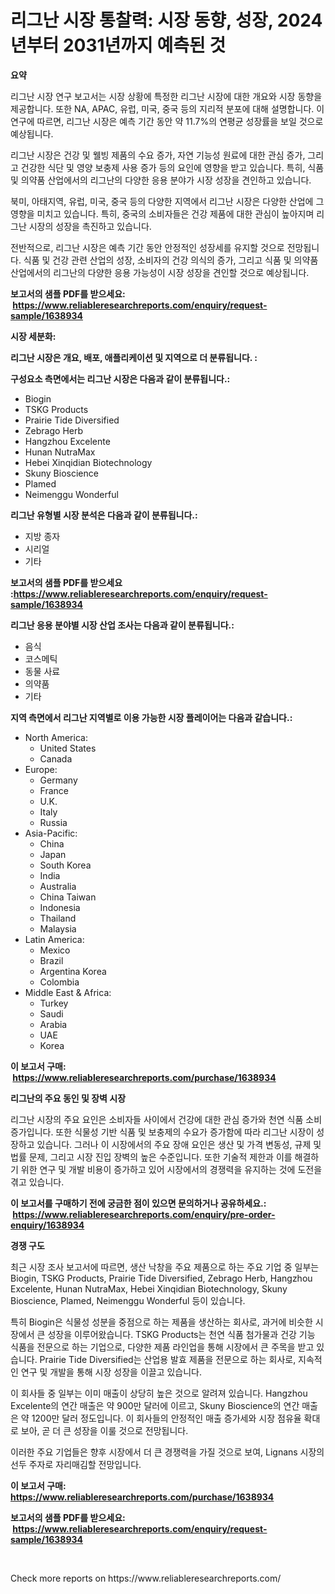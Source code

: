 <p><h1>리그난 시장 통찰력: 시장 동향, 성장, 2024년부터 2031년까지 예측된 것</h1></p><p><strong>요약</strong></p>
<p><p>리그난 시장 연구 보고서는 시장 상황에 특정한 리그난 시장에 대한 개요와 시장 동향을 제공합니다. 또한 NA, APAC, 유럽, 미국, 중국 등의 지리적 분포에 대해 설명합니다. 이 연구에 따르면, 리그난 시장은 예측 기간 동안 약 11.7%의 연평균 성장률을 보일 것으로 예상됩니다.</p><p>리그난 시장은 건강 및 웰빙 제품의 수요 증가, 자연 기능성 원료에 대한 관심 증가, 그리고 건강한 식단 및 영양 보충제 사용 증가 등의 요인에 영향을 받고 있습니다. 특히, 식품 및 의약품 산업에서의 리그난의 다양한 응용 분야가 시장 성장을 견인하고 있습니다.</p><p>북미, 아태지역, 유럽, 미국, 중국 등의 다양한 지역에서 리그난 시장은 다양한 산업에 그 영향을 미치고 있습니다. 특히, 중국의 소비자들은 건강 제품에 대한 관심이 높아지며 리그난 시장의 성장을 촉진하고 있습니다.</p><p>전반적으로, 리그난 시장은 예측 기간 동안 안정적인 성장세를 유지할 것으로 전망됩니다. 식품 및 건강 관련 산업의 성장, 소비자의 건강 의식의 증가, 그리고 식품 및 의약품 산업에서의 리그난의 다양한 응용 가능성이 시장 성장을 견인할 것으로 예상됩니다.</p></p>
<p><strong>보고서의 샘플 PDF를 받으세요: &nbsp;<a href="https://www.reliableresearchreports.com/enquiry/request-sample/1638934">https://www.reliableresearchreports.com/enquiry/request-sample/1638934</a></strong></p>
<p><strong>시장 세분화:</strong></p>
<p><strong> 리그난 시장은 개요, 배포, 애플리케이션 및 지역으로 더 분류됩니다. :</strong></p>
<p><strong>구성요소 측면에서는 리그난 시장은 다음과 같이 분류됩니다.:</strong></p>
<p><ul><li>Biogin</li><li>TSKG Products</li><li>Prairie Tide Diversified</li><li>Zebrago Herb</li><li>Hangzhou Excelente</li><li>Hunan NutraMax</li><li>Hebei Xinqidian Biotechnology</li><li>Skuny Bioscience</li><li>Plamed</li><li>Neimenggu Wonderful</li></ul></p>
<p><strong> 리그난 유형별 시장 분석은 다음과 같이 분류됩니다.:</strong></p>
<p><ul><li>지방 종자</li><li>시리얼</li><li>기타</li></ul></p>
<p><strong>보고서의 샘플 PDF를 받으세요 :<a href="https://www.reliableresearchreports.com/enquiry/request-sample/1638934">https://www.reliableresearchreports.com/enquiry/request-sample/1638934</a></strong></p>
<p><strong> 리그난 응용 분야별 시장 산업 조사는 다음과 같이 분류됩니다.:</strong></p>
<p><ul><li>음식</li><li>코스메틱</li><li>동물 사료</li><li>의약품</li><li>기타</li></ul></p>
<p><strong>지역 측면에서 리그난 지역별로 이용 가능한 시장 플레이어는 다음과 같습니다.:</strong></p>
<p><ul>
    <li>
        North America:
        <ul>
            <li>United States</li>
            <li>Canada</li>
        </ul>
    </li>
    <li>
        Europe:
        <ul>
            <li>Germany</li>
            <li>France</li>
            <li>U.K.</li>
            <li>Italy</li>
            <li>Russia</li>
        </ul>
    </li>
    <li>
        Asia-Pacific:
        <ul>
            <li>China</li>
            <li>Japan</li>
            <li>South Korea</li>
            <li>India</li>
            <li>Australia</li>
            <li>China Taiwan</li>
            <li>Indonesia</li>
            <li>Thailand</li>
            <li>Malaysia</li>
        </ul>
    </li>
    <li>
        Latin America:
        <ul>
            <li>Mexico</li>
            <li>Brazil</li>
            <li>Argentina Korea</li>
            <li>Colombia</li>
        </ul>
    </li>
    <li>
        Middle East & Africa:
        <ul>
            <li>Turkey</li>
            <li>Saudi</li>
            <li>Arabia</li>
            <li>UAE</li>
            <li>Korea</li>
        </ul>
    </li>
    </ul></p>
<p><strong>이 보고서 구매: &nbsp;<a href="https://www.reliableresearchreports.com/purchase/1638934">https://www.reliableresearchreports.com/purchase/1638934</a></strong></p>
<p><strong>리그난의 주요 동인 및 장벽 시장</strong></p>
<p><p>리그난 시장의 주요 요인은 소비자들 사이에서 건강에 대한 관심 증가와 천연 식품 소비 증가입니다. 또한 식물성 기반 식품 및 보충제의 수요가 증가함에 따라 리그난 시장이 성장하고 있습니다. 그러나 이 시장에서의 주요 장애 요인은 생산 및 가격 변동성, 규제 및 법률 문제, 그리고 시장 진입 장벽의 높은 수준입니다. 또한 기술적 제한과 이를 해결하기 위한 연구 및 개발 비용이 증가하고 있어 시장에서의 경쟁력을 유지하는 것에 도전을 겪고 있습니다.</p></p>
<p><strong>이 보고서를 구매하기 전에 궁금한 점이 있으면 문의하거나 공유하세요.: &nbsp;<a href="https://www.reliableresearchreports.com/enquiry/pre-order-enquiry/1638934">https://www.reliableresearchreports.com/enquiry/pre-order-enquiry/1638934</a></strong></p>
<p><strong>경쟁 구도</strong></p>
<p><p>최근 시장 조사 보고서에 따르면, 생산 낙창을 주요 제품으로 하는 주요 기업 중 일부는 Biogin, TSKG Products, Prairie Tide Diversified, Zebrago Herb, Hangzhou Excelente, Hunan NutraMax, Hebei Xinqidian Biotechnology, Skuny Bioscience, Plamed, Neimenggu Wonderful 등이 있습니다.</p><p>특히 Biogin은 식물성 성분을 중점으로 하는 제품을 생산하는 회사로, 과거에 비슷한 시장에서 큰 성장을 이루어왔습니다. TSKG Products는 천연 식품 첨가물과 건강 기능 식품을 전문으로 하는 기업으로, 다양한 제품 라인업을 통해 시장에서 큰 주목을 받고 있습니다. Prairie Tide Diversified는 산업용 발효 제품을 전문으로 하는 회사로, 지속적인 연구 및 개발을 통해 시장 성장을 이끌고 있습니다.</p><p>이 회사들 중 일부는 이미 매출이 상당히 높은 것으로 알려져 있습니다. Hangzhou Excelente의 연간 매출은 약 900만 달러에 이르고, Skuny Bioscience의 연간 매출은 약 1200만 달러 정도입니다. 이 회사들의 안정적인 매출 증가세와 시장 점유율 확대로 보아, 곧 더 큰 성장을 이룰 것으로 전망됩니다.</p><p>이러한 주요 기업들은 향후 시장에서 더 큰 경쟁력을 가질 것으로 보여, Lignans 시장의 선두 주자로 자리매김할 전망입니다.</p></p>
<p><strong>이 보고서 구매: &nbsp; <a href="https://www.reliableresearchreports.com/purchase/1638934">https://www.reliableresearchreports.com/purchase/1638934</a></strong></p>
<p><strong>보고서의 샘플 PDF를 받으세요: &nbsp;<a href="https://www.reliableresearchreports.com/enquiry/request-sample/1638934">https://www.reliableresearchreports.com/enquiry/request-sample/1638934</a></strong><strong></strong></p>
<p>&nbsp;</p>
<p>Check more reports on https://www.reliableresearchreports.com/</p>